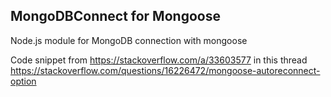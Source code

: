 ## MongoDBConnect for Mongoose

Node.js module for MongoDB connection with mongoose

Code snippet from https://stackoverflow.com/a/33603577
in this thread https://stackoverflow.com/questions/16226472/mongoose-autoreconnect-option
